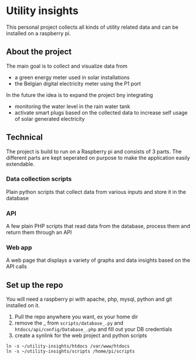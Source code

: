 # Utility insights
This personal project collects all kinds of utility related data and can be installed on a raspberry pi.

## About the project
The main goal is to collect and visualize data from
- a green energy meter used in solar installations
- the Belgian digital electricity meter using the P1 port

In the future the idea is to expand the project bny integrating
- monitoring the water level in the rain water tank
- activate smart plugs based on the collected data to increase self usage of solar generated electricity

## Technical
The project is build to run on a Raspberry pi and consists of 3 parts.
The different parts are kept seperated on purpose to make the application easily extendable.

### Data collection scripts
Plain python scripts that collect data from various inputs and store it in the database

### API
A few plain PHP scripts that read data from the database, process them and return them through an API

### Web app
A web page that displays a variety of graphs and data insights based on the API calls

## Set up the repo
You will need a raspberry pi with apache, php, mysql, python and git installed on it.
1. Pull the repo anywhere you want, ex your home dir
2. remove the _ from `scripts/database_.py` and `htdocs/api/config/Database_.php` and fill out your DB credentials
3. create a synlink for the web project and python scripts
```
ln -s ~/utility-insights/htdocs /var/www/htdocs
ln -s ~/utility-insights/scripts /home/pi/scripts
```
